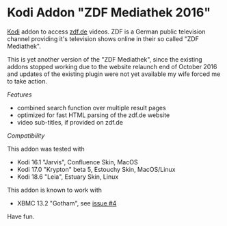 # Kodi Addon "ZDF Mediathek 2016"

[Kodi](https://kodi.tv/) addon to access [zdf.de](https://www.zdf.de) videos.
ZDF is a German public television channel providing it's television shows online in their so called "ZDF Mediathek".

This is yet another version of the "ZDF Mediathek", since the existing addons stopped working due to the website relaunch 
end of October 2016 and updates of the existing plugin were not yet available my wife forced me to take action.


*Features*
- combined search function over multiple result pages
- optimized for fast HTML parsing of the zdf.de website
- video sub-titles, if provided on zdf.de 


*Compatibility*

This addon was tested with 
- Kodi 16.1 "Jarvis", Confluence Skin, MacOS
- Kodi 17.0 "Krypton" beta 5, Estouchy Skin, MacOS/Linux 
- Kodi 18.6 "Leia", Estuary Skin, Linux 

This addon is known to work with
- XBMC 13.2 "Gotham", see [issue #4](/../../issues/4)

Have fun.
